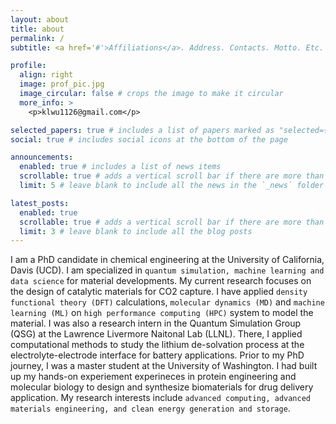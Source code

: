 ```yaml
---
layout: about
title: about
permalink: /
subtitle: <a href='#'>Affiliations</a>. Address. Contacts. Motto. Etc.

profile:
  align: right
  image: prof_pic.jpg
  image_circular: false # crops the image to make it circular
  more_info: >
    <p>klwu1126@gmail.com</p>

selected_papers: true # includes a list of papers marked as "selected={true}"
social: true # includes social icons at the bottom of the page

announcements:
  enabled: true # includes a list of news items
  scrollable: true # adds a vertical scroll bar if there are more than 3 news items
  limit: 5 # leave blank to include all the news in the `_news` folder

latest_posts:
  enabled: true
  scrollable: true # adds a vertical scroll bar if there are more than 3 new posts items
  limit: 3 # leave blank to include all the blog posts
---
```


I am a PhD candidate in chemical engineering at the University of California, Davis (UCD). I am specialized in `quantum simulation, machine learning and data science` for material developments. My current research focuses on the design of catalytic materials for CO2 capture. I have applied `density functional theory (DFT)` calculations, `molecular dynamics (MD)` and `machine learning (ML)` on `high performance computing (HPC)` system to model the material. I was also a research intern in the Quantum Simulation Group (QSG) at the Lawrence Livermore Naitonal Lab (LLNL). There, I applied computational methods to study the lithium de-solvation process at the electrolyte-electrode interface for battery applications. Prior to my PhD journey, I was a master student at the University of Washington. I had built up my hands-on experiement experineces in protein engineering and molecular biology to design and synthesize biomaterials for drug delivery application. My research interests include `advanced computing, advanced materials engineering, and clean energy generation and storage`.
